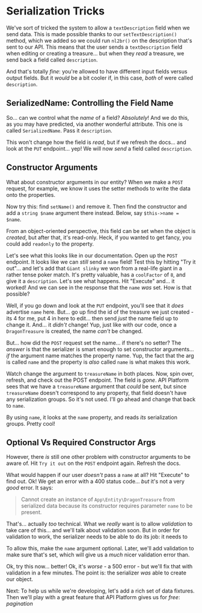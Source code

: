 # Serialization Tricks

We've sort of tricked the system to allow a `textDescription` field when we send data.
This is made possible thanks to our `setTextDescription()` method, which we added
so we could run `nl2br()` on the description that's sent to our API. This means
that the user sends a `textDescription` field when editing or creating a
treasure... but when they *read* a treasure, we send back a field called
`description`.

And that's totally *fine*: you're allowed to have different input fields versus output
fields. But it *would* be a bit cooler if, in this case, *both* of were called
`description`.

## SerializedName: Controlling the Field Name

So... can we control what the *name* of a field? *Absolutely*! And we do this, as
you may have predicted, via another wonderful attribute. This one is called
`SerializedName`. Pass it `description`.

This won't change how the field is *read*, but if we refresh the docs... and look
at the `PUT` endpoint... yep! We will now *send* a field called `description`.

## Constructor Arguments

What about constructor arguments in our entity? When we make a `POST` request, for
example, we know it uses the setter methods to write the data onto the properties.

Now try this: find `setName()` and remove it. Then find the constructor and add a
`string $name` argument there instead. Below, say `$this->name = $name`.

From an object-oriented perspective, this field can be set when the object is
*created*, but after that, it's read-only. Heck, if you wanted to get fancy, you
could add `readonly` to the property.

Let's see what this looks like in our documentation. Open up the `POST` endpoint.
It looks like we can *still* send a `name` field! Test this by hitting "Try it out"...
and let's add that `Giant slinky` we won from a real-life giant in a rather
tense poker match. It's pretty valuable, has a `coolFactor` of `8`, and give it a
`description`. Let's see what happens. Hit "Execute" and... it worked! And we
can see in the response that the `name` *was* set. How is that possible?

Well, if you go down and look at the `PUT` endpoint, you'll see that it *does*
advertise `name` here. But... go up find the id of the treasure we just created -
its 4 for me, put 4 in here to edit... then send *just* the name field up to change
it. And... it *didn't* change! Yup, just like with our code, once a `DragonTreasure`
is created, the name *can't* be changed.

But... how did the `POST` request set the name... if there's no setter? The *answer*
is that the serializer is smart enough to set constructor arguments... *if* the
argument name matches the property name. Yup, the fact that the arg is called `name`
and the property is *also* called `name` is what makes this work.

Watch change the argument to `treasureName` in both places. Now, spin over, refresh,
and check out the POST endpoint. The field is *gone*. API Platform sees that we have
a `treasureName` argument that *could* be sent, but since `treasureName` doesn't
correspond to any property, that field doesn't have any serialization groups. So
it's not used. I'll go ahead and change that back to `name`.

By using `name`, it looks at the `name` property, and reads *its* serialization groups.
Pretty cool!

## Optional Vs Required Constructor Args

However, there *is* still one other problem with constructor arguments to be
aware of. Hit `Try it out` on the `POST` endpoint again. Refresh the docs.

What would happen if our user *doesn't* pass a `name` at all? Hit "Execute" to
find out. Ok! We get an error with a 400 status code... *but* it's not a very *good*
error. It says:

> Cannot create an instance of `App\Entity\DragonTreasure` from serialized data
> because its constructor requires parameter `name` to be present.

That's... actually *too* technical. What we *really* want is to allow *validation*
to take care of this... and we'll talk about validation soon. But in order for
validation to work, the serializer needs to be able to do its job: it needs to

To allow this, make the `name` argument optional. Later, we'll add validation to
make sure that's set, which will give us a *much* nicer validation error than.

Ok, try this now... better! Ok, it's *worse* - a 500 error - but we'll fix that
with validation in a few minutes. The point is: the serializer *was* able to
create our object.

Next: To help us while we're developing, let's add a rich set of data fixtures. Then
we'll play with a great feature that API Platform gives us for *free*: *pagination*
